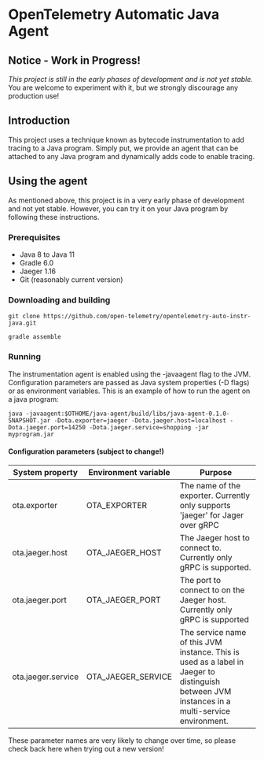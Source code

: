 # OpenTelemetry Automatic Java Agent

## Notice - Work in Progress!
*This project is still in the early phases of development and is not yet stable.* You are welcome to experiment with it, 
but we strongly discourage any production use!

## Introduction
This project uses a technique known as bytecode instrumentation to add tracing to a Java program.
Simply put, we provide an agent that can be attached to any Java program and dynamically adds code to enable tracing. 

## Using the agent
As mentioned above, this project is in a very early phase of development and not yet stable. 
However, you can try it on your Java program by following these instructions.

### Prerequisites
* Java 8 to Java 11 
* Gradle 6.0
* Jaeger 1.16
* Git (reasonably current version)

### Downloading and building
```git clone https://github.com/open-telemetry/opentelemetry-auto-instr-java.git```

```gradle assemble```

### Running 
The instrumentation agent is enabled using the -javaagent flag to the JVM. Configuration parameters are passed 
as Java system properties (-D flags) or as environment variables. This is an example of how to run
the agent on a java program:

```java -javaagent:$OTHOME/java-agent/build/libs/java-agent-0.1.0-SNAPSHOT.jar -Dota.exporter=jaeger -Dota.jaeger.host=localhost -Dota.jaeger.port=14250 -Dota.jaeger.service=shopping -jar myprogram.jar```

#### Configuration parameters (subject to change!)
System property | Environment variable | Purpose
--- | --- | ---
ota.exporter | OTA_EXPORTER | The name of the exporter. Currently only supports 'jaeger' for Jager over gRPC
ota.jaeger.host | OTA_JAEGER_HOST | The Jaeger host to connect to. Currently only gRPC is supported.
ota.jaeger.port | OTA_JAEGER_PORT | The port to connect to on the Jaeger host. Currently only gRPC is supported
ota.jaeger.service | OTA_JAEGER_SERVICE | The service name of this JVM instance. This is used as a label in Jaeger to distinguish between JVM instances in a multi-service environment.

These parameter names are very likely to change over time, so please check back here when trying out a new version!

